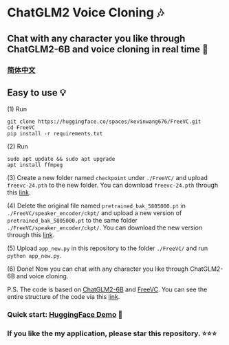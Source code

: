 # ChatGLM2 Voice Cloning 🎶
## Chat with any character you like through ChatGLM2-6B and voice cloning in real time 🥳
### [简体中文](https://github.com/KevinWang676/ChatGLM2-Voice-Cloning/blob/main/README_zh.md)
## Easy to use 💡

(1) Run
```
git clone https://huggingface.co/spaces/kevinwang676/FreeVC.git
cd FreeVC
pip install -r requirements.txt
```

(2) Run
```
sudo apt update && sudo apt upgrade
apt install ffmpeg
```

(3) Create a new folder named `checkpoint` under `./FreeVC/` and upload `freevc-24.pth` to the new folder. You can download `freevc-24.pth` through this [link](https://huggingface.co/spaces/kevinwang676/FreeVC/tree/main/checkpoints).

(4) Delete the original file named `pretrained_bak_5805000.pt` in `./FreeVC/speaker_encoder/ckpt/` and upload a new version of `pretrained_bak_5805000.pt` to the same folder `./FreeVC/speaker_encoder/ckpt/`. You can download the new version through this [link](https://huggingface.co/spaces/kevinwang676/FreeVC/tree/main/speaker_encoder/ckpt).

(5) Upload `app_new.py` in this repository to the folder `./FreeVC/` and run `python app_new.py`.

(6) Done! Now you can chat with any character you like through ChatGLM2-6B and voice cloning.

P.S. The code is based on [ChatGLM2-6B](https://github.com/THUDM/ChatGLM2-6B) and [FreeVC](https://github.com/OlaWod/FreeVC). You can see the entire structure of the code via this [link](https://huggingface.co/spaces/kevinwang676/FreeVC/tree/main).

### Quick start: [HuggingFace Demo](https://huggingface.co/spaces/kevinwang676/FreeVC) 🤗

### If you like the my application, please star this repository. ⭐⭐⭐
